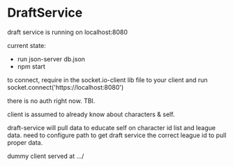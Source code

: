 # DraftService

draft service is running on localhost:8080

current state:
- run json-server db.json
- npm start

to connect, require in the socket.io-client lib file to your client and run socket.connect('https://localhost:8080')

there is no auth right now. TBI.

client is assumed to already know about characters & self. 

draft-service will pull data to educate self on character id list and league data. need to configure path to get draft service the correct league id to pull proper data. 

dummy client served at .../